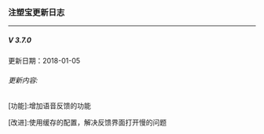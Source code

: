 ### 注塑宝更新日志
---



##### V 3.7.0
更新日期：2018-01-05
###### 更新内容:

\[功能]:增加语音反馈的功能

\[改进]:使用缓存的配置，解决反馈界面打开慢的问题

